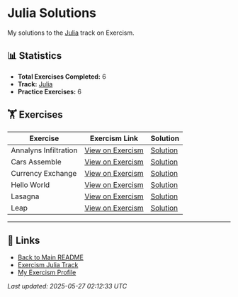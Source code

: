 # Julia Solutions

My solutions to the [Julia](https://exercism.org/tracks/julia) track on Exercism.

## 📊 Statistics

- **Total Exercises Completed:** 6
- **Track:** [Julia](https://exercism.org/tracks/julia)
- **Practice Exercises:** 6

## 🏋️ Exercises

| Exercise | Exercism Link | Solution |
|----------|---------------|----------|
| Annalyns Infiltration | [View on Exercism](https://exercism.org/tracks/julia/exercises/annalyns-infiltration) | [Solution](annalyns-infiltration/README.md) |
| Cars Assemble | [View on Exercism](https://exercism.org/tracks/julia/exercises/cars-assemble) | [Solution](cars-assemble/README.md) |
| Currency Exchange | [View on Exercism](https://exercism.org/tracks/julia/exercises/currency-exchange) | [Solution](currency-exchange/README.md) |
| Hello World | [View on Exercism](https://exercism.org/tracks/julia/exercises/hello-world) | [Solution](hello-world/README.md) |
| Lasagna | [View on Exercism](https://exercism.org/tracks/julia/exercises/lasagna) | [Solution](lasagna/README.md) |
| Leap | [View on Exercism](https://exercism.org/tracks/julia/exercises/leap) | [Solution](leap/README.md) |

---

## 🔗 Links

- [Back to Main README](../README.md)
- [Exercism Julia Track](https://exercism.org/tracks/julia)
- [My Exercism Profile](https://exercism.org/profiles/princemuel)

*Last updated: 2025-05-27 02:12:33 UTC*
